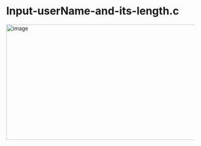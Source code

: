 # Input-userName-and-its-length.c

<img width="619" height="309" alt="image" src="https://github.com/user-attachments/assets/9e006bdf-2f29-4347-8726-5c55631c1c8d" />

